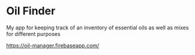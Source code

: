 # Oil Finder

My app for keeping track of an inventory of essential oils as well as mixes for different purposes

https://oil-manager.firebaseapp.com/
